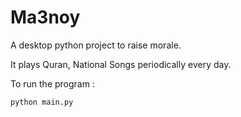 # Ma3noy

A desktop python project to raise morale.

It plays Quran, National Songs periodically every day.

To run the program :

    python main.py

